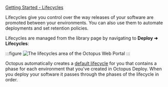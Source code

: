 [Getting Started - Lifecycles](https://www.youtube.com/watch?v=ofc-u61ukRA)

Lifecycles give you control over the way releases of your software are promoted between your environments. You can also use them to automate deployments and set retention policies.

Lifecycles are managed from the library page by navigating to **Deploy ➜ Lifecycles**:

:::figure
![The lifecycles area of the Octopus Web Portal](/docs/img/shared-content/releases/images/lifecycles.png)
:::

Octopus automatically creates a [default lifecycle](/docs/releases/lifecycles/#default-lifecycle) for you that contains a phase for each environment that you've created in Octopus Deploy. When you deploy your software it passes through the phases of the lifecycle in order.
